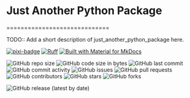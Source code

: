 # Just Another Python Package

=============================

TODO:: Add a short description of just_another_python_package here.

[![pixi-badge](https://img.shields.io/endpoint?url=https://raw.githubusercontent.com/prefix-dev/pixi/main/assets/badge/v0.json&style=flat-square)](https://github.com/prefix-dev/pixi)
[![Ruff](https://img.shields.io/endpoint?url=https://raw.githubusercontent.com/astral-sh/ruff/main/assets/badge/v2.json&style=flat-square)](https://github.com/astral-sh/ruff)
[![Built with Material for MkDocs](https://img.shields.io/badge/mkdocs--material-gray?logo=materialformkdocs&style=flat-square)](https://github.com/squidfunk/mkdocs-material)

![GitHub repo size](https://img.shields.io/github/repo-size/jjjermiah/just-another-python-package?style=flat-square)
![GitHub code size in bytes](https://img.shields.io/github/languages/code-size/jjjermiah/just-another-python-package?style=flat-square)
![GitHub last commit](https://img.shields.io/github/last-commit/jjjermiah/just-another-python-package?style=flat-square)
![GitHub commit activity](https://img.shields.io/github/commit-activity/jjjermiah/just-another-python-package?style=flat-square)
![GitHub issues](https://img.shields.io/github/issues/jjjermiah/just-another-python-package?style=flat-square)
![GitHub pull requests](https://img.shields.io/github/issues-pr/jjjermiah/just-another-python-package?style=flat-square)
![GitHub contributors](https://img.shields.io/github/contributors/jjjermiah/just-another-python-package?style=flat-square)
![GitHub stars](https://img.shields.io/github/stars/jjjermiah/just-another-python-package?style=flat-square)
![GitHub forks](https://img.shields.io/github/forks/jjjermiah/just-another-python-package?style=flat-square)

![GitHub release (latest by date)](https://img.shields.io/github/v/release/jjjermiah/just-another-python-package?style=flat-square)
